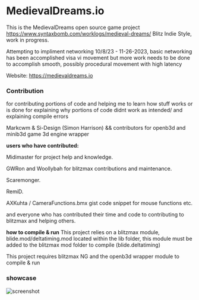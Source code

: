 # MedievalDreams.io
This is the MedievalDreams open source game project
https://www.syntaxbomb.com/worklogs/medieval-dreams/
Blitz Indie Style, work in progress.

Attempting to impliment networking 10/8/23 - 11-26-2023, basic networking has been accomplished visa vi movement but more work needs to be done to accomplish smooth, possibly procedural movement with high latency

Website: https://medievaldreams.io


### Contribution
for contributing portions of code and helping me to learn how stuff works or is done
for explaining why portions of code didnt work as intended/ and explaining compile errors   

Markcwm & Si-Design (Simon Harrison) && contributors for openb3d and minib3d game 3d engine wrapper
  
  
**users who have contributed:**  
  
Midimaster for project help and knowledge.

GWRon and Woollybah for blitzmax contributions and maintenance.
  
Scaremonger.
  
RemiD.

 AXKuhta / CameraFunctions.bmx gist code snippet for mouse functions etc.  
 
and everyone who has contributed their time and code to contributing to blitzmax and helping others.

**how to compile & run**
This project relies on a blitzmax module, blide.mod/deltatiming.mod located within the lib folder, this module must be added to the blitzmax mod folder to compile (blide.deltatiming)

This project requires blitzmax NG and the openb3d wrapper module to compile & run

### showcase
![screenshot](https://github.com/zarosath/MedievalDreams.io/assets/1097150/4cb6d902-8fc1-4c12-b341-e95278920883)

